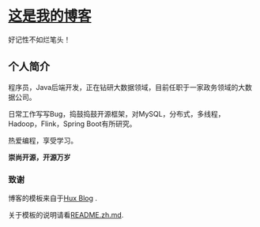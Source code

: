 # [这是我的博客](https://birdsnail.github.io/)

好记性不如烂笔头！



## 个人简介

程序员，Java后端开发，正在钻研大数据领域，目前任职于一家政务领域的大数据公司。

日常工作写写Bug，捣鼓捣鼓开源框架，对MySQL，分布式，多线程，Hadoop，Flink，Spring Boot有所研究。

热爱编程，享受学习。



**崇尚开源，开源万岁**



### 致谢

博客的模板来自于[Hux Blog](https://github.com/Huxpro/huxpro.github.io) .

关于模板的说明请看[README.zh.md](https://github.com/BirdSnail/BirdSnail.github.io/blob/master/README.zh.md).

